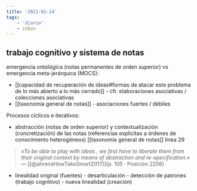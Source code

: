 ```yaml
---
title: '2021-02-24'
tags:
    - 'diario'
    - inbox
---
```

## trabajo cognitivo y sistema de notas

emergencia ontológica (notas permanentes de orden superior) vs emergencia meta-jerárquica (MOCS):

- [[capacidad de recuperación de ideas#formas de atacar este problema de lo más abierto a lo más cerrado]] - cfr. elaboraciones asociativas / colecciones asociativas
- [[taxonomía general de notas]] - asociaciones fuertes / débiles

Procesos cíclicos e iterativos:

- abstracción (notas de orden superior) y contextualización (concretización) de las notas (referencias explícitas a órdenes de conocimiento heterogéneos) [[taxonomía general de notas]] línea 29

>*«To be able to play with ideas , we first have to liberate them from their original context by means of abstraction and re-specification.»* — [[@ahrensHowTakeSmart2017]](p. 105 · Posición 2256)

- linealidad original (fuentes) - desarticulación - detección de patrones (trabajo cognitivo) - nueva linealidad (creación)
